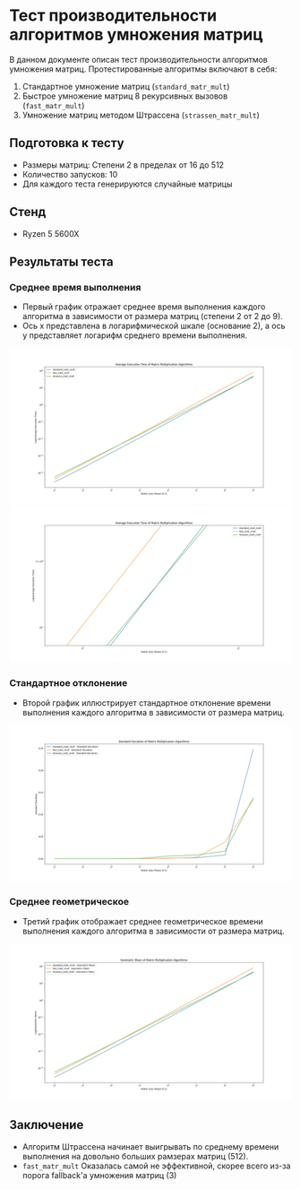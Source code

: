 # Тест производительности алгоритмов умножения матриц

В данном документе описан тест производительности алгоритмов умножения матриц. Протестированные алгоритмы включают в
себя:

1. Стандартное умножение матриц (`standard_matr_mult`)
2. Быстрое умножение матриц 8 рекурсивных вызовов (`fast_matr_mult`)
3. Умножение матриц методом Штрассена (`strassen_matr_mult`)

## Подготовка к тесту

- Размеры матриц: Степени 2 в пределах от 16 до 512
- Количество запусков: 10
- Для каждого теста генерируются случайные матрицы

## Стенд

- Ryzen 5 5600X

## Результаты теста

### Среднее время выполнения

- Первый график отражает среднее время выполнения каждого алгоритма в зависимости от размера матриц (степени 2 от 2 до 9).
- Ось x представлена в логарифмической шкале (основание 2), а ось y представляет логарифм среднего времени выполнения.

![Среднее время выполнения](img/1.png)
![Среднее время выполнения](img/2.png)

### Стандартное отклонение

- Второй график иллюстрирует стандартное отклонение времени выполнения каждого алгоритма в зависимости от размера
  матриц.

![Стандартное отклонение](img/4.png)

### Среднее геометрическое

- Третий график отображает среднее геометрическое времени выполнения каждого алгоритма в зависимости от размера матриц.

![Среднее геометрическое](img/3.png)

## Заключение

- Алгоритм Штрассена начинает выигрывать по среднему времени выполнения на довольно больших рамзерах матриц (512).
- `fast_matr_mult` Оказалась самой не эффективной, скорее всего из-за порога fallback'a умножения матриц (3)
